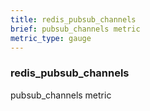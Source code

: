 ```yaml
---
title: redis_pubsub_channels
brief: pubsub_channels metric
metric_type: gauge
---
```

### redis_pubsub_channels

pubsub_channels metric
